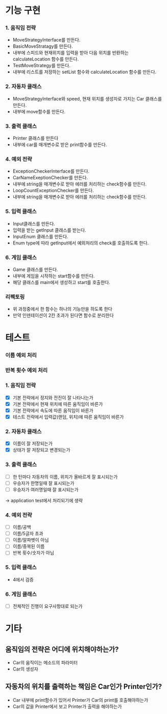 # 기능 구현
### 1. 움직임 전략
- MoveStrategyInterface를 만든다.
- BasicMoveStratagy를 만든다.
- 내부에 스피드와 현재위치를 입력을 받아 다음 위치를 반롼하는 calculateLocation 함수를 만든다.
- TestMoveStrategy를 만든다.
- 내부에 리스트를 저장하는 setList 함수와 calculateLocation 함수를 만든다. 
### 2. 자동차 클래스
- MoveStrategyInterface와 speed, 현재 위치를 생성자로 가지는 Car 클래스를 만든다.
- 내부에 move함수를 만든다.
### 3. 출력 클래스
- Printer 클래스를 만든다
- 내부에 car를 매개변수로 받은 print함수를 만든다.

### 4. 예외 전략 
- ExceptionCheckerInterface를 만든다.
- CarNameExeptionChecker를 만든다.
- 내부에 string을 매개변수로 받아 에러를 처리하는 check함수를 만든다.
- LoopCountExceptionChecker를 만든다.
- 내부에 string을 매개변수로 받아 에러를 처리하는 check함수를 만든다.
### 5. 입력 클래스
- Input클래스를 만든다.
- 입력을 받는 getInput 클래스를 받는다.
- InputEnum 클래스를 만든다.
- Enum type에 따라 getInput에서 예외처리의 check를 호출하도록 한다.
### 6. 게임 클래스
- Game 클래스를 만든다.
- 내부에 게임을 시작하는 start함수를 만든다.
- 해당 클래스를 main에서 생성하고 start를 호출한다.

### 리펙토링
- 위 과정중에서 한 함수는 하나의 기능만을 하도록 한다
- 만약 인덴테이션이 2칸 초과가 된다면 함수로 분리한다

# 테스트
### 이름 예외 처리
### 반복 횟수 예외 처리

### 1. 움직임 전략
- [x] 기본 전략에서 정지와 전진이 잘 나타나는가
- [x] 기본 전략에서 현재 위치에 따른 움직임이 바른가
- [x] 기본 전략에서 속도에 따른 움직임이 바른가 
- [x] 테스트 전략에서 입력값(랜덤, 위치)에 따른 움직임이 바른가
### 2. 자동차 클래스
- [x] 이름이 잘 저장되는가
- [x] 상태가 잘 저장되고 변경되는가
### 3. 출력 클래스
- [ ] 한 턴마다 자동차의 이름, 위치가 올바르게 잘 표시되는가
- [ ] 우승자가 한명일때 잘 표시되는가
- [ ] 우승자가 여러명일때 잘 표시되는가

-> application test에서 처리되기에 생략
### 4. 예외 전략
- [ ] 이름/공백
- [ ] 이름/5글자 초과
- [ ] 이름/알파벳이 아님
- [ ] 이름/중복된 이름
- [ ] 반복 횟수/숫자가 아님

### 5. 입력 클래스
- 4에서 검증
### 6. 게임 클래스
- [ ] 전체적인 진행이 요구사항대로 되는가

# 기타
## 움직임의 전략은 어디에 위치해야하는가?
- Car의 움직이는 메소드의 파라미터
- Car의 생성자

## 자동차의 위치를 출력하는 책임은 Car인가 Printer인가?
- Car 내부에 print함수가 있어서 Printer가 Car의 print를 호출해야하는가
- Car의 값을 Printer에서 보고 Printer가 출력을 해야하는가